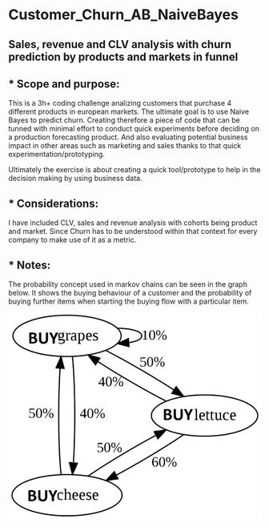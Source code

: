 # Customer_Churn_AB_NaiveBayes

## Sales, revenue and CLV analysis with churn prediction by products and markets in funnel

## * Scope and purpose:
This is a 3h+ coding challenge analizing customers that purchase 4 different products in european markets. The ultimate goal is to use Naive Bayes to predict churn. Creating therefore a piece of code that can be tunned with minimal effort to conduct quick experiments before deciding on a production forecasting product. And also evaluating potential business impact in other areas such as marketing and sales thanks to that quick experimentation/prototyping.

Ultimately the exercise is about creating a quick tool/prototype to help in the decision making by using business data.

## * Considerations:
I have included CLV, sales and revenue analysis with cohorts being product and market. Since Churn has to be understood within that context for every company to make use of it as a metric.

## * Notes:
The probability concept used in markov chains can be seen in the graph below.
It shows the buying behaviour of a customer and the probability of buying further items when starting the buying flow with a particular item.

![Markov States and Transition Probability](markov_states.jpg)
